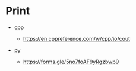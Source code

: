 # Print

* cpp
  * <https://en.cppreference.com/w/cpp/io/cout>

* py
  * <https://forms.gle/5no7foAF9yRgzbwp9>
